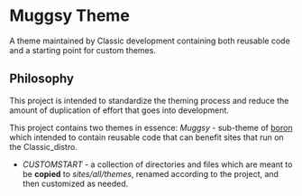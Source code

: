 # Muggsy Theme 

A theme maintained by Classic development containing both reusable code and a starting point for custom themes.


## Philosophy 

This project is intended to standardize the theming process and reduce the amount of duplication of effort that goes into development.

This project contains two themes in essence: 
*Muggsy* - sub-theme of [boron](http://drupal.org/project/boron) which intended to contain reusable code that can benefit sites that run on the Classic_distro. 
* *CUSTOMSTART* - a collection of directories and files which are meant to be **copied** to *sites/all/themes*, renamed according to the project, and then customized as needed.

